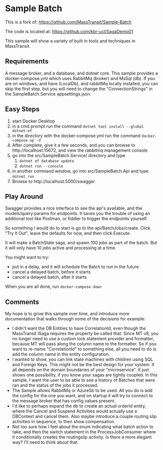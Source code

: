 Sample Batch
============

This is a fork of: https://github.com/MassTransit/Sample-Batch

The code is located at: https://github.com/kbr-ucl/SagaDemo01

This sample will show a variety of built in tools and techniques in MassTransit.

## Requirements ##

A message broker, and a database, and dotnet core. This sample provides a docker-compose.yml which uses RabbitMq (broker) and MsSql (db). If you are on windows, and have (LocalDb), and rabbitMq locally installed, you can skip the first step, but you will need to change the "ConnectionStrings" in the SampleBatch.Service appsettings.json.

## Easy Steps ##

1. start Docker Desktop
2. in a cmd prompt run the command `dotnet tool install --global dotnet-ef`
3. in the directory with the docker-compose.yml run the command `docker-compose up -d`
4. After complete, give it a few seconds, and you can browse to  http://localhost:15672, and view the rabbitmq management console
5. go into the src/SampleBatch.Service/ directory and type
   1. `dotnet ef database update`
   2. `dotnet run --console`
6. in another command window, go into src/SampleBatch.Api and type `dotnet run`
7. Browse to http://localhost:5000/swagger

## Play Around ##

Swagger provides a nice interface to see the api's available, and the models/query params for endpoints. It saves you the trouble of using
an additional tool like Postman, or fiddler to trigger the endpoints yourself.

So something I would do to start is go to the api/BatchJobs/create. Click "Try It Out", leave the defaults for now, and then click Execute.

It will make a BatchState saga, and spawn 100 jobs as part of the batch. But it will only have 10 jobs active and processing at a time.

You might want to try:
- put in a delay, and it will schedule the Batch to run in the future.
- cancel a delayed batch, before it starts
- cancel a delayed batch, after it starts

When you are all done, run `docker-compose down`

## Comments ##

My hope is to grow this sample over time, and introduce more documentation that walks through some of the decisions for example:

- I didn't want the DB Entities to have CorrelationId, even though the MassTransit ISaga requires the property be called that. Since MT v8, you no longer need to use a custom lock statement provider and formatter, because
  MT will pass along the column name to the formatter. So if you want to re-name "CorrelationId" to something else, all you need to do is add the column name in the entity configuration.
- I wanted to show, you can link state machines with children using SQL and Foreign Keys. This might not be the best design for your system. It all depends on the domain boundaries of your "microservice". It just shows one possibility, if you know your sagas are tightly coupled. In this sample, I want the user to be able to see a history of Batches that were ran and the status of the jobs it processed.
- The Sample allows RabbitMq or AzureSb to be used. All you do is add the config for the one you want, and on startup it will try to connect to the message broker that has config values present.
- I'd like to perhaps expand the db to create an actual orderId entity, where the Cancel and Suspend Activities would actually use a DBContext and cancel them. Also maybe introduce a couple routing slip activities in sequence, to then show compensation.
- Not too sure how I feel about the enum indicating what batch action to take, and then the switch statement in the ProcessJobConsumer where it conditionally creates the routingslip activity. Is there a more elegant way? I'll need to think about that.
